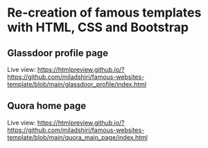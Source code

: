 # Re-creation of famous templates with HTML, CSS and Bootstrap

## Glassdoor profile page
Live view:
https://htmlpreview.github.io/?https://github.com/miladshiri/famous-websites-template/blob/main/glassdoor_profile/index.html


## Quora home page
Live view:
https://htmlpreview.github.io/?https://github.com/miladshiri/famous-websites-template/blob/main/quora_main_page/index.html